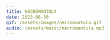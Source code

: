 ```yaml
---
title: NECROMANTULA
date: 2023-08-30
gif: /assets/images/necromantula.gif
audio: /assets/music/necromantula.mp3
---
```


